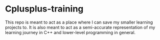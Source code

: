 # Cplusplus-training
This repo is meant to act as a place where I can save my smaller learning projects to. 
It is also meant to act as a semi-accurate representation of my learning journey in C++ and lower-level programming in general.